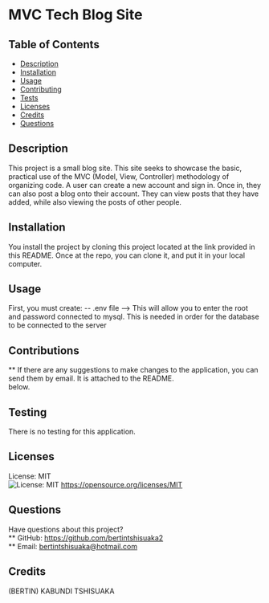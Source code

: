
  # MVC Tech Blog Site

  ## Table of Contents
  * [Description](#description)
  * [Installation](#installation)
  * [Usage](#usage)
  * [Contributing](#contribution)
  * [Tests](#tests)
  * [Licenses](#licenses)
  * [Credits](#credits)
  * [Questions](#questions)
  ## Description
  This project is a small blog site. This site seeks to showcase the basic, practical use of the MVC (Model, View, Controller) methodology of organizing code. A user can create a new account and sign in. Once in, they can also post a blog onto their account. They can view posts that they have added, while also viewing the posts of other people. 
  ## Installation
  You install the project by cloning this project located at the link provided in this README. Once at the repo, you can clone it, and put it in your local computer.
  ## Usage
  First, you must create: 
  -- .env file --> This will allow you to enter the root and password connected to mysql. This is needed in order for the database  
      to be connected to the server
  ## Contributions
  ** If there are any suggestions to make changes to the application, you can send them by email. It is attached to the README.  
    below.
  ## Testing
  There is no testing for this application.
  ## Licenses
  License: MIT  
  ![License: MIT](https://img.shields.io/badge/License-MIT-yellow.svg)
  https://opensource.org/licenses/MIT
  ## Questions
  Have questions about this project?  
  ** GitHub: https://github.com/bertintshisuaka2  
  ** Email: bertintshisuaka@hotmail.com
  ## Credits
  (BERTIN) KABUNDI TSHISUAKA
